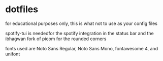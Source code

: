# dotfiles
for educational purposes only, this is what not to use as your config files

spotify-tui is neededfor the spotify integration in the status bar and the ibhagwan fork of picom for the rounded corners

fonts used are Noto Sans Regular, Noto Sans Mono, fontawesome 4, and unifont
